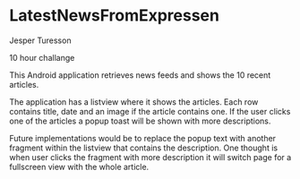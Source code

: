 # LatestNewsFromExpressen

Jesper Turesson

10 hour challange

This Android application retrieves news feeds and shows the 10 recent articles.

The application has a listview where it shows the articles. Each row contains title, date and an image if the article contains one.
If the user clicks one of the articles a popup toast will be shown with more descriptions.


Future implementations would be to replace the popup text with another fragment within the listview 
that contains the description. 
One thought is when user clicks the fragment with more description it will switch page for a fullscreen view with the whole article.


